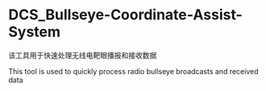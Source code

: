 # DCS_Bullseye-Coordinate-Assist-System
该工具用于快速处理无线电靶眼播报和接收数据

This tool is used to quickly process radio bullseye broadcasts and received data
